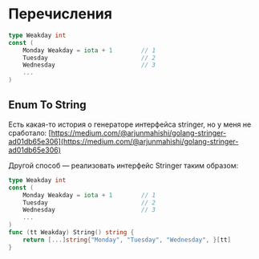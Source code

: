 # Перечисления

```go
type Weakday int
const (
    Monday Weakday = iota + 1        // 1
    Tuesday                          // 2
    Wednesday                        // 3
    ...
)
```

## Enum To String

Есть какая-то история о генераторе интерфейса stringer, но у меня не сработало: [https://medium.com/@arjunmahishi/golang-stringer-ad01db65e306](https://medium.com/@arjunmahishi/golang-stringer-ad01db65e306)

Другой способ — реализовать интерфейс Stringer таким образом:

```go
type Weakday int
const (
    Monday Weakday = iota + 1        // 1
    Tuesday                          // 2
    Wednesday                        // 3
    ...
)
func (tt Weakday) String() string {
	return [...]string{"Monday", "Tuesday", "Wednesday", }[tt]
}
```
